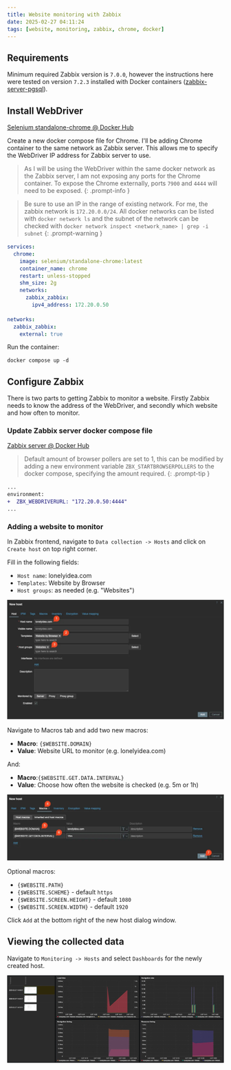 ```yaml
---
title: Website monitoring with Zabbix
date: 2025-02-27 04:11:24
tags: [website, monitoring, zabbix, chrome, docker]
---
```


## Requirements

Minimum required Zabbix version is `7.0.0`, however the instructions here were tested on version `7.2.3` installed with Docker containers ([zabbix-server-pgsql](https://hub.docker.com/r/zabbix/zabbix-server-pgsql)).

## Install WebDriver

[Selenium standalone-chrome @ Docker Hub](https://hub.docker.com/r/selenium/standalone-chrome)

Create a new docker compose file for Chrome. I'll be adding Chrome container to the same network as Zabbix server. This allows me to specify the WebDriver IP address for Zabbix server to use.

> As I will be using the WebDriver within the same docker network as the Zabbix server, I am not exposing any ports for the Chrome container. To expose the Chrome externally, ports `7900` and `4444` will need to be exposed.
{: .prompt-info }

> Be sure to use an IP in the range of existing network. For me, the zabbix network is `172.20.0.0/24`. All docker networks can be listed with `docker network ls` and the subnet of the network can be checked with `docker network inspect <network_name> | grep -i subnet`
{: .prompt-warning }

```yaml
services:
  chrome:
    image: selenium/standalone-chrome:latest
    container_name: chrome
    restart: unless-stopped
    shm_size: 2g
    networks:
      zabbix_zabbix:
        ipv4_address: 172.20.0.50

networks:
  zabbix_zabbix:
    external: true
```

Run the container:

```shell
docker compose up -d
```

## Configure Zabbix

There is two parts to getting Zabbix to monitor a website. Firstly Zabbix needs to know the address of the WebDriver, and secondly which website and how often to monitor.

### Update Zabbix server docker compose file

[Zabbix server @ Docker Hub](https://hub.docker.com/r/zabbix/zabbix-server-pgsql)

> Default amount of browser pollers are set to 1, this can be modified by adding a new environment variable `ZBX_STARTBROWSERPOLLERS` to the docker compose, specifying the amount required.
{: .prompt-tip }

```diff
...
environment:
+  ZBX_WEBDRIVERURL: "172.20.0.50:4444"
...
```

### Adding a website to monitor

In Zabbix frontend, navigate to `Data collection -> Hosts` and click on `Create host` on top right corner.

Fill in the following fields:

- `Host name`: lonelyidea.com
- `Templates`: Website by Browser
- `Host groups`: as needed (e.g. "Websites")

![Adding new website to monitor in Zabbix](../assets/img/posts/2025-02-27-website-monitoring-zabbix/1740634356071.webp)

Navigate to Macros tab and add two new macros:

- **Macro**: `{$WEBSITE.DOMAIN}`
- **Value**: Website URL to monitor (e.g. lonelyidea.com)

And:

- **Macro**:`{$WEBSITE.GET.DATA.INTERVAL}`
- **Value**: Choose how often the website is checked (e.g. 5m or 1h)

![Adding new macros for website monitoring in Zabbix](../assets/img/posts/2025-02-27-website-monitoring-zabbix/1740634598018.webp)

Optional macros:

- `{$WEBSITE.PATH}`
- `{$WEBSITE.SCHEME}` - default `https`
- `{$WEBSITE.SCREEN.HEIGHT}` - default `1080`
- `{$WEBSITE.SCREEN.WIDTH}` - default `1920`

Click `Add` at the bottom right of the new host dialog window.

## Viewing the collected data

Navigate to `Monitoring -> Hosts` and select `Dashboards` for the newly created host.

![Sample of collected data](../assets/img/posts/2025-02-27-website-monitoring-zabbix/1740639356239.webp)
